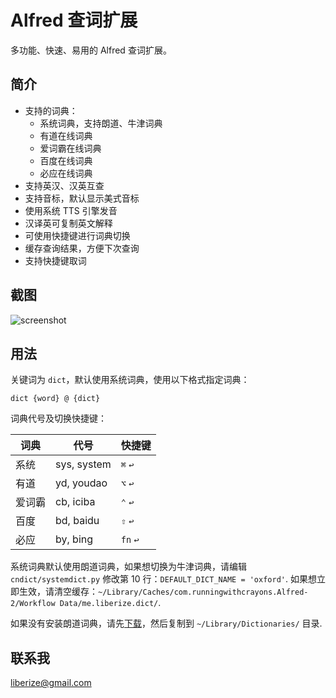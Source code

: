 # Alfred 查词扩展

多功能、快速、易用的 Alfred 查词扩展。

## 简介

* 支持的词典：
    * 系统词典，支持朗道、牛津词典
    * 有道在线词典
    * 爱词霸在线词典
    * 百度在线词典
    * 必应在线词典
* 支持英汉、汉英互查
* 支持音标，默认显示美式音标
* 使用系统 TTS 引擎发音
* 汉译英可复制英文解释
* 可使用快捷键进行词典切换
* 缓存查询结果，方便下次查询
* 支持快捷键取词

## 截图

![screenshot](https://github.com/liberize/alfred-dict-workflow/raw/master/screenshot.gif)

## 用法

关键词为 `dict`，默认使用系统词典，使用以下格式指定词典：

    dict {word} @ {dict}

词典代号及切换快捷键：

词典      | 代号        | 快捷键
-------- | ----------- | ---------
系统     | sys, system  | `⌘` `↩`
有道     | yd, youdao   |  `⌥` `↩`
爱词霸   | cb, iciba     | `⌃` `↩`
百度     | bd, baidu    | `⇧` `↩`
必应     | by, bing     | `fn` `↩`


系统词典默认使用朗道词典，如果想切换为牛津词典，请编辑 `cndict/systemdict.py` 修改第 10 行：`DEFAULT_DICT_NAME = 'oxford'`.
如果想立即生效，请清空缓存：`~/Library/Caches/com.runningwithcrayons.Alfred-2/Workflow Data/me.liberize.dict/`.

如果没有安装朗道词典，请先[下载](http://pan.baidu.com/s/1qWx4mV6)，然后复制到 `~/Library/Dictionaries/` 目录.

## 联系我

<liberize@gmail.com>
